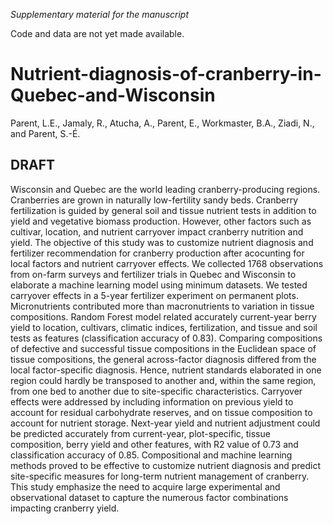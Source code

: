 *Supplementary material for the manuscript*

Code and data are not yet made available.

# Nutrient-diagnosis-of-cranberry-in-Quebec-and-Wisconsin

Parent, L.E., Jamaly, R., Atucha, A., Parent, E., Workmaster, B.A., Ziadi, N., and Parent, S.-É.

## DRAFT

Wisconsin and Quebec are the world leading cranberry-producing regions. Cranberries are grown in naturally low-fertility sandy beds. Cranberry fertilization is guided by general soil and tissue nutrient tests in addition to yield and vegetative biomass production. However, other factors such as cultivar, location, and nutrient carryover impact cranberry nutrition and yield. The objective of this study was to customize nutrient diagnosis and fertilizer recommendation for cranberry production after acocunting for local factors and nutrient carryover effects. We collected 1768 observations from on-farm surveys and fertilizer trials in Quebec and Wisconsin to elaborate a machine learning model using minimum datasets. We tested carryover effects in a 5-year fertilizer experiment on permanent plots. Micronutrients contributed more than macronutrients to variation in tissue compositions. Random Forest model related accurately current-year berry yield to location, cultivars, climatic indices, fertilization, and tissue and soil tests as features (classification accuracy of 0.83). Comparing compositions of defective and successful tissue compositions in the Euclidean space of tissue compositions, the general across-factor diagnosis differed from the local factor-specific diagnosis. Hence, nutrient standards elaborated in one region could hardly be transposed to another and, within the same region, from one bed to another due to site-specific characteristics. Carryover effects were addressed by including information on previous yield to account for residual carbohydrate reserves, and on tissue composition to account for nutrient storage. Next-year yield and nutrient adjustment could be predicted accurately from current-year, plot-specific, tissue composition, berry yield and other features, with R2 value of 0.73 and classification accuracy of 0.85. Compositional and machine learning methods proved to be effective to customize nutrient diagnosis and predict site-specific measures for long-term nutrient management of cranberry. This study emphasize the need to acquire large experimental and observational dataset to capture the numerous factor combinations impacting cranberry yield.

